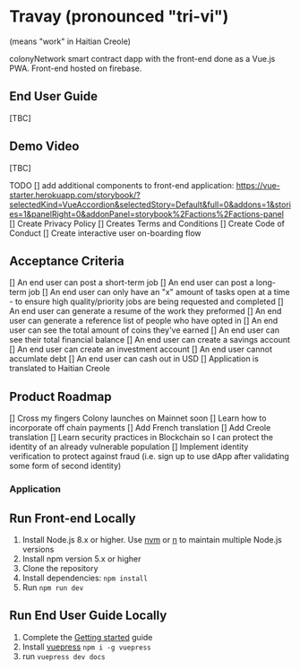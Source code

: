 # Travay (pronounced "tri-vi")
(means "work" in Haitian Creole)

colonyNetwork smart contract dapp with the front-end done as a Vue.js PWA. Front-end hosted on firebase.

## End User Guide

[TBC]

## Demo Video

[TBC]

TODO
[] add additional components to front-end application: https://vue-starter.herokuapp.com/storybook/?selectedKind=VueAccordion&selectedStory=Default&full=0&addons=1&stories=1&panelRight=0&addonPanel=storybook%2Factions%2Factions-panel
[] Create Privacy Policy
[] Creates Terms and Conditions
[] Create Code of Conduct
[] Create interactive user on-boarding flow

## Acceptance Criteria
[] An end user can post a short-term job
[] An end user can post a long-term job
[] An end user can only have an "x" amount of tasks open at a time - to ensure high quality/priority jobs are being requested and completed
[] An end user can generate a resume of the work they preformed
[] An end user can generate a reference list of people who have opted in
[] An end user can see the total amount of coins they've earned
[] An end user can see their total financial balance
[] An end user can create a savings account
[] An end user can create an investment account
[] An end user cannot accumlate debt
[] An end user can cash out in USD
[] Application is translated to Haitian Creole

## Product Roadmap
[] Cross my fingers Colony launches on Mainnet soon
[] Learn how to incorporate off chain payments
[] Add French translation
[] Add Creole translation
[] Learn security practices in Blockchain so I can protect the identity of an already vulnerable population
[] Implement identity verification to protect against fraud (i.e. sign up to use dApp after validating some form of second identity)

### Application

## Run Front-end Locally

1. Install Node.js 8.x or higher. Use [nvm](https://github.com/creationix/nvm) or [n](https://github.com/tj/n) to maintain multiple Node.js versions
2. Install npm version 5.x or higher
3. Clone the repository
4. Install dependencies: `npm install`
6. Run `npm run dev`

## Run End User Guide Locally

1. Complete the [Getting started](#getting-started) guide
2. Install [vuepress](https://vuepress.vuejs.org/) `npm i -g vuepress`
3. run `vuepress dev docs`